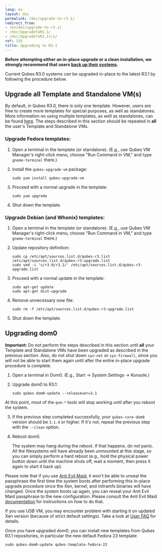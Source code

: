 ```yaml
---
lang: en
layout: doc
permalink: /doc/upgrade-to-r3.1/
redirect_from:
- /en/doc/upgrade-to-r3.1/
- /doc/UpgradeToR3.1/
- /doc/UpgradeToR3.1rc1/
ref: 155
title: Upgrading to R3.1
---
```


**Before attempting either an in-place upgrade or a clean installation, we
strongly recommend that users [back up their systems](/doc/backup-restore/).**

Current Qubes R3.0 systems can be upgraded in-place to the latest R3.1
by following the procedure below.

## Upgrade all Template and Standalone VM(s)

By default, in Qubes R3.0, there is only one template. However, users are
free to create more templates for special purposes, as well as standalones.
More information on using multiple templates, as well as standalones, can be
found [here](/doc/software-update-vm/). The steps described in this
section should be repeated in **all** the user's Template and Standalone VMs.

### Upgrade Fedora templates:

1. Open a terminal in the template (or standalone). (E.g., use Qubes VM
    Manager's right-click menu, choose "Run Command in VM," and type
    `gnome-terminal` there.)

2. Install the `qubes-upgrade-vm` package:

    ```
    sudo yum install qubes-upgrade-vm
    ```

3. Proceed with a normal upgrade in the template:

    ```
    sudo yum upgrade
    ```

4. Shut down the template.

### Upgrade Debian (and Whonix) templates:

1. Open a terminal in the template (or standalone). (E.g., use Qubes VM
    Manager's right-click menu, choose "Run Command in VM," and type
    `gnome-terminal` there.)

2. Update repository definition:

    ```
    sudo cp /etc/apt/sources.list.d/qubes-r3.list /etc/apt/sources.list.d/qubes-r3-upgrade.list
    sudo sed -i 's/r3.0/r3.1/' /etc/apt/sources.list.d/qubes-r3-upgrade.list
    ```

3. Proceed with a normal update in the template:

    ```
    sudo apt-get update
    sudo apt-get dist-upgrade
    ```

4. Remove unnecessary now file:

    ```
    sudo rm -f /etc/apt/sources.list.d/qubes-r3-upgrade.list
    ```

5. Shut down the template.

## Upgrading dom0

**Important:** Do not perform the steps described in this section until **all**
your Template and Standalone VMs have been upgraded as described in the previous
section. Also, do not shut down `sys-net` or `sys-firewall`, since you will not
be able to start them again until after the entire in-place upgrade procedure is
complete.

1. Open a terminal in Dom0. (E.g., Start -\> System Settings -\> Konsole.)

2. Upgrade dom0 to R3.1:

    ```
    sudo qubes-dom0-update --releasever=3.1
    ```

At this point, most of the `qvm-*` tools will stop working until after you
reboot the system.

3. If the previous step completed successfully, your `qubes-core-dom0` version
    should be `3.1.4` or higher. If it's not, repeat the previous step with the
    `--clean` option.

4. Reboot dom0.
    
    The system may hang during the reboot. If that happens, do not panic. All
    the filesystems will have already been unmounted at this stage, so you can
    simply perform a hard reboot (e.g., hold the physical power button down
    until the machine shuts off, wait a moment, then press it again to start it
    back up).

Please note that if you use [Anti Evil Maid](/doc/anti-evil-maid), it won't be
able to unseal the passphrase the first time the system boots after performing
this in-place upgrade procedure since the Xen, kernel, and initramfs binaries
will have changed. Once the system boots up again, you can reseal your Anti Evil
Maid passphrase to the new configuration. Please consult the Anti Evil Maid
[documentation](/doc/anti-evil-maid) for instructions on how to do that.

If you use USB VM, you may encounter problem with starting it on updated Xen
version (because of strict default settings). Take a look at 
[User FAQ](/faq/#i-created-a-usb-vm-and-assigned-usb-controllers-to-it-now-the-usb-vm-wont-boot)
for details.

Once you have upgraded dom0, you can install new templates from Qubes R3.1
repositories, in particular the new default Fedora 23 template:

```
sudo qubes-dom0-update qubes-template-fedora-23
```
